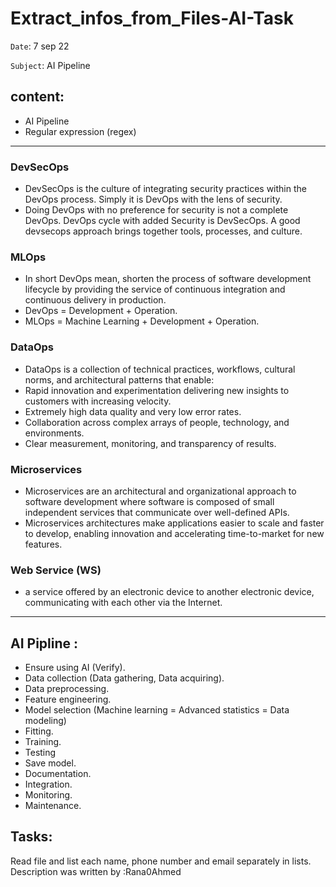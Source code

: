 # Extract_infos_from_Files-AI-Task
`Date`: 7 sep 22

`Subject`: AI Pipeline

## content:
- AI Pipeline
- Regular expression (regex)
------------------------------------------------------------------------------------------------------------------------------------------------------------------------------------------------------------------------------
### DevSecOps
- DevSecOps is the culture of integrating security practices within the DevOps process. Simply it is DevOps with the lens of security. 
- Doing DevOps with no preference for security is not a complete DevOps. DevOps cycle with added Security is DevSecOps. A good devsecops approach brings together tools, processes, and culture.

### MLOps
- In short DevOps mean, shorten the process of software development lifecycle by providing the service of continuous integration and continuous delivery in production.
- DevOps = Development + Operation.
- MLOps = Machine Learning + Development + Operation.

### DataOps
- DataOps is a collection of technical practices, workflows, cultural norms, and architectural patterns that enable:
 - Rapid innovation and experimentation delivering new insights to customers with increasing velocity.
 - Extremely high data quality and very low error rates.
 - Collaboration across complex arrays of people, technology, and environments.
 - Clear measurement, monitoring, and transparency of results.
 
 ### Microservices
 - Microservices are an architectural and organizational approach to software development where software is composed of small independent services that communicate over well-defined APIs.
 - Microservices architectures make applications easier to scale and faster to develop, enabling innovation and accelerating time-to-market for new features.
 
 ### Web Service (WS)
  - a service offered by an electronic device to another electronic device, communicating with each other via the Internet.
  
----------------------------------------------------------------------------------------------------------------------------------------------------------------------------------------------------------------------------  
## AI Pipline :
- Ensure using AI (Verify).
- Data collection (Data gathering, Data acquiring).
- Data preprocessing.
- Feature engineering.
- Model selection  (Machine learning = Advanced statistics = Data modeling)
- Fitting.
- Training.
- Testing          
- Save model.
- Documentation.
- Integration.
- Monitoring.
- Maintenance.

## Tasks:
Read file and list each name, phone number and email separately in lists.
Description was written by :Rana0Ahmed

